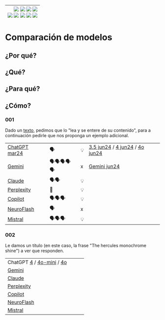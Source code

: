 <div align=right>

|[![](https://img.shields.io/badge/-Inicio-FFF?style=flat&logo=Emlakjet&logoColor=black)](/README.md) [![](https://img.shields.io/badge/-Introducción-FFF?style=flat&logo=abbrobotstudio&logoColor=black)](/documentos/intro.md) [![](https://img.shields.io/badge/-Modelos_de_lenguaje-FFF?style=flat&logo=LiveChat&logoColor=black)](/documentos/LLMs.md) [![](https://img.shields.io/badge/-Panorámica-FFF?style=flat&logo=openstreetmap&logoColor=black)](/documentos/panoramica.md)<br>  [![](https://img.shields.io/badge/-Prompts-FFF?style=flat&logo=Proton&logoColor=black)](/documentos/prompts/README.md) [![](https://img.shields.io/badge/-Ing,_de_prompts-FFF?style=flat&logo=googleearthengine&logoColor=black)](/documentos/ingenieriaDePrompts/README.md) [![](https://img.shields.io/badge/-Patrones-FFF?style=flat&logo=textpattern&logoColor=black)](/documentos/ingenieriaDePrompts/patrones/README.md) [![](https://img.shields.io/badge/8vP-FFF?style=flat&logo=v8&logoColor=black)](/documentos/prompts/mejoresPracticas/8virtudesDelPrompting.md) [![](https://img.shields.io/badge/-Casos_de_uso-FFF?style=flat&logo=gitbook&logoColor=black)](/documentos/casosDeUso/README.md)|
|-:|

</div>

# Comparación de modelos

## ¿Por qué?

## ¿Qué?

## ¿Para qué?

## ¿Cómo?

### 001

Dado un [texto](https://github.com/mmasias/23-24-DSI/blob/ff88393a680170431b59e733f059441126f13304/temario/01-modelosNegocioInnovacion/analisisDAFO/README.md), pedimos que lo "lea y se entere de su contenido", para a continuación pedirle que nos proponga un ejemplo adicional.

|||||
|-|-|-|-|
|[ChatGPT mar24](https://chat.openai.com/share/91477b34-bdbd-4049-a01c-f92891cb5b90)|🗣️|💡|[3.5 jun24](https://chatgpt.com/share/646bafa8-8385-4bbe-8517-54e2e3398786) / [4 jun24](https://chatgpt.com/share/df5e7dba-6f37-4e6b-a70e-c093fc79c551) / [4o jun24](https://chatgpt.com/share/80be58b4-5b4b-483a-81c4-af369633dba5)
|[Gemini](https://g.co/gemini/share/9362595521ea)|🗣️🗣️🗣️🗣️🗣️|x|[Gemini jun24](https://g.co/gemini/share/cf79d00ed85a)
|[Claude](https://claude.ai/chat/63a68675-1016-4c0c-b88e-2462176db09c)|🗣️🗣️|💡|
|[Perplexity](https://www.perplexity.ai/search/Considera-este-texto-zoUwsBPGR4aD.VAPbXuW9Q)|🤔|💡|
|[Copilot](https://copilot.microsoft.com/?q=%C2%BFQu%C3%A9+es+Copilot%3F&showconv=1&filters=+wholepagesharingscenario%3A%22ConversationWholeThread%22&shareId=b035e801-d34b-4dce-be72-99b8b1c7ed4a&shtc=0&shsc=Codex_ConversationMode&form=EX0050&shid=1db4efd4-eb76-4890-a20e-b4d88c53f0a7&shtp=GetUrl&shtk=QW7DoWxpc2lzIERBRk8geSBMaW1pdGFjaW9uZXMgZGVsIExpZW56byBkZSBNb2RlbG8gZGUgTmVnb2Npbw%3D%3D&shdk=QXF1w60gZXN0w6EgdW5hIHJlc3B1ZXN0YSBxdWUgaGUgb2J0ZW5pZG8gY29uIE1pY3Jvc29mdCBDb3BpbG90LCBlbCBwcmltZXIgbW90b3IgZGUgcmVzcHVlc3RhcyBjb24gdGVjbm9sb2fDrWEgZGUgaW50ZWxpZ2VuY2lhIGFydGlmaWNpYWwgZGVsIG11bmRvLiBTZWxlY2Npb25lIGVzdGEgb3BjacOzbiBwYXJhIHZlciBsYSByZXNwdWVzdGEgY29tcGxldGEgbyBwcnXDqWJlbGEgdXN0ZWQgbWlzbW8u&shhk=3oJIGZeJ%2BwGnamy56wQ7r5iopMgvW5Gdd7oxXuZkg%2FE%3D&shth=OBFB.73FF6ADE8CC93B6ED1EDA1CE557E2E09)|🗣️🗣️🗣️|💡|
|[NeuroFlash](https://app.neuro-flash.com/ai-writer/dbccb165afee13738f78a3f7333d19c5/preview)|🗣️|x|
|[Mistral](https://chat.mistral.ai/chat/88d4c9c5-3ba5-43be-a213-8b7b3689941d)|🗣️🗣️🗣️|💡|

### 002

Le damos un título (en este caso, la frase "The hercules monochrome shine") a ver que responden.

|||||
|-|-|-|-|
|ChatGPT [4](/documentos/imagenes/HerculesMonochromeShrine-ChatGPT4.png) / [4o-mini](/documentos/imagenes/HerculesMonochromeShrine-ChatGPT4omini.png) / [4o](/documentos/imagenes/HerculesMonochromeShrine-ChatGPT4o.png)  |
|[Gemini](/documentos/imagenes/HerculesMonochromeShrine-Gemini.png)     |
|[Claude](/documentos/imagenes/HerculesMonochromeShrine-Claude.png)     |
|[Perplexity](/documentos/imagenes/HerculesMonochromeShrine-Perplexity.png) |
|[Copilot](/documentos/imagenes/HerculesMonochromeShrine-Copilot.png)    |
|[NeuroFlash](/documentos/imagenes/HerculesMonochromeShrine-NeuroFlash.png) |
|[Mistral](/documentos/imagenes/HerculesMonochromeShrine-Mistral.png)    |
